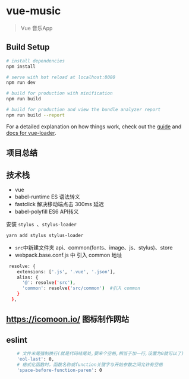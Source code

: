 # vue-music

>  Vue 音乐App

## Build Setup

``` bash
# install dependencies
npm install

# serve with hot reload at localhost:8080
npm run dev

# build for production with minification
npm run build

# build for production and view the bundle analyzer report
npm run build --report
```

For a detailed explanation on how things work, check out the [guide](http://vuejs-templates.github.io/webpack/) and [docs for vue-loader](http://vuejs.github.io/vue-loader).

## 项目总结
## 技术栈
* vue
* babel-runtime    ES 语法转义
* fastclick  解决移动端点击 300ms 延迟
* babel-polyfill  ES6 API转义

安装 `stylus `、`stylus-loader`
```bash
yarn add stylus stylus-loader
```
* `src`中新建文件夹 api、common(fonts、image、js、stylus)、store
* webpack.base.conf.js 中 引入 common 地址
```bash
 resolve: {
    extensions: ['.js', '.vue', '.json'],
    alias: {
      '@': resolve('src'),
      'common': resolve('src/common')  #引入 common
    }
  },
```
## https://icomoon.io/ 图标制作网站

## eslint
```bash
    # 文件末尾强制换行(就是代码结尾处,要来个空格,相当于加一行,设置为0就可以了) 
    'eol-last': 0,
    # 格式化函数时，函数名称或function关键字与开始参数之间允许有空格
    'space-before-function-paren': 0
```